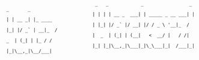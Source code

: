                                                
                                     _   _            _                 _   _       _       
                                    | | | | __ _  ___| | _____ _ __ ___| | | | __ _| |_ ____
                                    | |_| |/ _` |/ __| |/ / _ \ '__|_  / |_| |/ _` | __|_  /
                                    |  _  | (_| | (__|   <  __/ |   / /|  _  | (_| | |_ / / 
                                    |_| |_|\__,_|\___|_|\_\___|_|  /___|_| |_|\__,_|\__/___|
                                              
